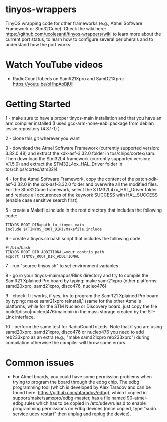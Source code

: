 # tinyos-wrappers
TinyOS wrapping code for other frameworks (e.g., Atmel Software Framework or Stm32Cube). Check the wiki here: https://github.com/ucolesanti/tinyos-wrappers/wiki to learn more about the current port status, to learn how to configure several peripherals and to understand how the port works.

# Watch YouTube videos
- RadioCountToLeds on SamR21Xpro and SamD21Xpro: https://youtu.be/oHhpAoBjUlI

# Getting Started
1 - make sure to have a proper tinyos-main installation and that you have an arm compiler installed (I used gcc-arm-none-eabi package from debian jessie repository (4.8.1-1) )

2 - clone this git wherever you want

3 - download the Atmel Software Framework (currently supported version: 3.32.0.48) and extract the xdk-asf-3.32.0 folder in tos/chips/cortex/sam. Then download the Stm32L4 framework (currently supported version: V.1.5.0) and extract the STM32L4xx_HAL_Driver folder in tos/chips/cortex/stm32l4

4 - for the Atmel Software Framework, copy the content of the patch-xdk-asf-3.32.0 in the xdk-asf-3.32.0 folder and overwrite all the modified files. For the Stm32Cube framework, select the STM32L4xx_HAL_Driver folder and replace all occurences of the keywork SUCCESS with HAL_SUCCESS (enable case sensitive search first)

5 - create a Makefile.include in the root directory that includes the following code:
```
TINYOS_ROOT_DIR=path_to_tinyos_main
include $(TINYOS_ROOT_DIR)/Makefile.include
```
6 - create a tinyos.sh bash script that includes the following code:
```
#!/bin/bash
TINYOS_ROOT_DIR_ADDITIONAL=your_contrib_path
export TINYOS_ROOT_DIR_ADDITIONAL
```
7 - run "source tinyos.sh" to set environment variables

8 - go in your tinyos-main/apps/Blink directory and try to compile the SamR21 Xplained Pro board by typing: make samr21xpro (other platforms: samd20xpro, samd21xpro, disco476, nucleo476)

9 - check if it works, if yes, try to program the SamR21 Xplained Pro board by typing: make samr21xpro reinstall,1 (same for the other Atmel's platforms, while for the STM Nucleo or Discovery board, just copy the file build/[disco|nucleo]476/main.bin in the mass storage created by the ST-Link interface. 

10 - perform the same test for RadioCountToLeds. Note that if you are using samd20xpro, samd21xpro, disco476 or nucleo476 you need to add reb233xpro as an extra (e.g., "make samd21xpro reb233xpro") during compilation otherwise the compiler will throw some errors.

# Common issues
- For Atmel boards, you could have some permission problems when trying to program the board through the edbg chip. The edbg programming tool (which is developed by Alex Taradov and can be found here: https://github.com/ataradov/edbg), which I copied in support/make/samxpro/edbg-master, has a file named 90-atmel-edbg.rules which has to be copied in /etc/udev/rules.d to enable programming permissions on Edbg devices (once copied, type "sudo service udev restart" then unplug and replug the device).
